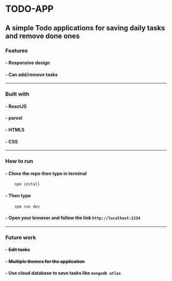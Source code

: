 # TODO-APP

## A simple Todo applications for saving daily tasks and remove done ones

### Features

#### - Responsive design

#### - Can add/remove tasks

---

### Built with

#### - ReactJS

#### - parcel

#### - HTML5

#### - CSS

---

### How to run

#### - Clone the repo then type in terminal

```code
    npm install
```

#### - Then type

```code
    npm run dev
```

#### - Open your browser and follow the link `http://localhost:1234`

---

### Future work

#### - ~~Edit tasks~~

#### - ~~Multiple themes for the application~~

#### - Use cloud database to save tasks like `mongodb atlas`

